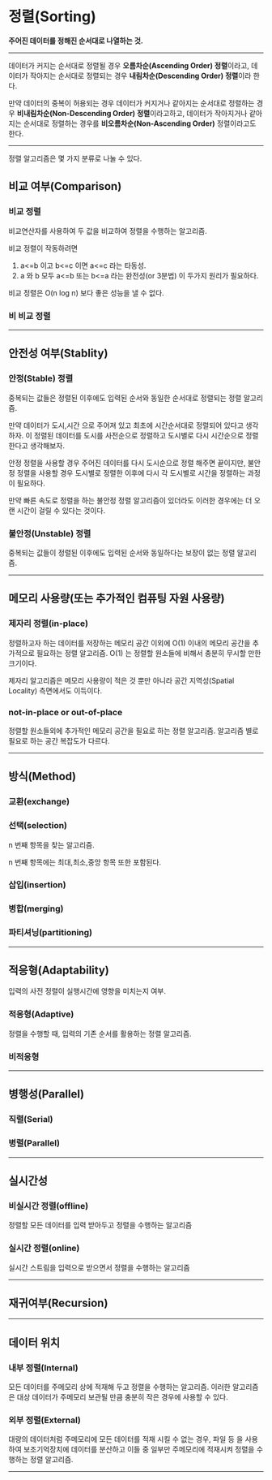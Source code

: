정렬(Sorting)
===
**주어진 데이터를 정해진 순서대로 나열하는 것.**
***
데이터가 커지는 순서대로 정렬될 경우 **오름차순(Ascending Order) 정렬**이라고, 데이터가 작아지는 순서대로 정렬되는 경우 **내림차순(Descending Order) 정렬**이라 한다.


만약 데이터의 중복이 허용되는 경우 데이터가 커지거나 같아지는 순서대로 정렬하는 경우 **비내림차순(Non-Descending Order) 정렬**이라고하고,
데이터가 작아지거나 같아지는 순서대로 정렬하는 경우를 **비오름차순(Non-Ascending Order)** 정렬이라고도 한다.

***
정렬 알고리즘은 몇 가지 분류로 나눌 수 있다.
## 비교 여부(Comparison)
### 비교 정렬
비교연산자를 사용하여 두 값을 비교하여 정렬을 수행하는 알고리즘.

비교 정렬이 작동하려면 
1. a<=b 이고 b<=c 이면 a<=c 라는 타동성.
2. a 와 b 모두 a<=b 또는 b<=a 라는 완전성(or 3분법)
이 두가지 원리가 필요하다.

비교 정렬은 O(n log n) 보다 좋은 성능을 낼 수 없다.

### 비 비교 정렬


***
## 안전성 여부(Stablity)
### 안정(Stable) 정렬
중복되는 값들은 정렬된 이후에도 입력된 순서와 동일한 순서대로 정렬되는 정렬 알고리즘.

만약 데이터가 도시,시간 으로 주어져 있고 최초에 시간순서대로 정렬되어 있다고 생각하자. 이 정렬된 데이터를 도시를 사전순으로 정렬하고 도시별로 다시 시간순으로 정렬한다고 생각해보자.

안정 정렬을 사용할 경우 주어진 데이터를 다시 도시순으로 정렬 해주면 끝이지만, 불안정 정렬을 사용할 경우 도시별로 정렬한 이후에 다시 각 도시별로 시간을 정렬하는 과정이 필요하다.

만약 빠른 속도로 정렬을 하는 불안정 정렬 알고리즘이 있더라도 이러한 경우에는 더 오랜 시간이 걸릴 수 있다는 것이다.

### 불안정(Unstable) 정렬
중복되는 값들이 정렬된 이후에도 입력된 순서와 동일하다는 보장이 없는 정렬 알고리즘.
***
## 메모리 사용량(또는 추가적인 컴퓨팅 자원 사용량)
### 제자리 정렬(in-place)
정렬하고자 하는 데이터를 저장하는 메모리 공간 이외에 O(1) 이내의 메모리 공간을 추가적으로 필요하는 정렬 알고리즘. O(1) 는 정렬할 원소들에 비해서 충분히 무시할 만한 크기이다.

제자리 알고리즘은 메모리 사용량이 적은 것 뿐만 아니라 공간 지역성(Spatial Locality) 측면에서도 이득이다. 

### not-in-place or out-of-place
정렬할 원소들외에 추가적인 메모리 공간을 필요로 하는 정렬 알고리즘. 알고리즘 별로 필요로 하는 공간 복잡도가 다르다. 
***
## 방식(Method)
### 교환(exchange)
### 선택(selection)
n 번째 항목을 찾는 알고리즘.

n 번째 항목에는 최대,최소,중앙 항목 또한 포함된다.
### 삽입(insertion)
### 병합(merging)
### 파티셔닝(partitioning)
***
## 적응형(Adaptability)
입력의 사전 정렬이 실행시간에 영향을 미치는지 여부.
### 적응형(Adaptive)
정렬을 수행할 때, 입력의 기존 순서를 활용하는 정렬 알고리즘.
### 비적응형
***
## 병행성(Parallel)
### 직렬(Serial)

### 병렬(Parallel)
***
## 실시간성
### 비실시간 정렬(offline)
정렬할 모든 데이터를 입력 받아두고 정렬을 수행하는 알고리즘
### 실시간 정렬(online)
실시간 스트림을 입력으로 받으면서 정렬을 수행하는 알고리즘
***
## 재귀여부(Recursion)
***
## 데이터 위치
### 내부 정렬(Internal)
모든 데이터를 주메모리 상에 적재해 두고 정렬을 수행하는 알고리즘. 이러한 알고리즘은 대상 데이터가 주메모리 보관될 만큼 충분히 작은 경우에 사용할 수 있다.
### 외부 정렬(External)
대량의 데이터처럼 주메모리에 모든 데이터를 적재 시킬 수 없는 경우, 파일 등 을 사용하여 보조기억장치에 데이터를 분산하고 이들 중 일부만 주메모리에 적재시켜 정렬을 수행하는 정렬 알고리즘.
***